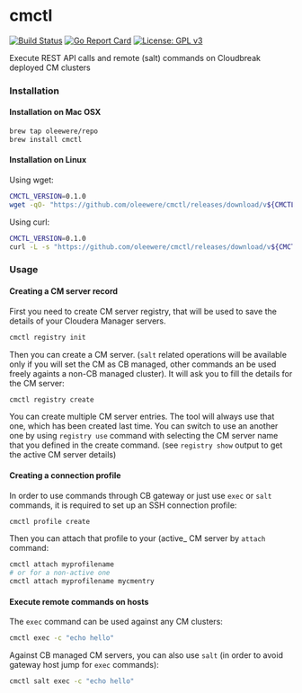 # cmctl

[![Build Status](https://travis-ci.org/oleewere/cmctl.svg?branch=master)](https://travis-ci.org/oleewere/cmctl)
[![Go Report Card](https://goreportcard.com/badge/github.com/oleewere/cmctl)](https://goreportcard.com/report/github.com/oleewere/cmctl)
[![License: GPL v3](https://img.shields.io/badge/License-GPLv3-blue.svg)](https://www.gnu.org/licenses/gpl-3.0)

Execute REST API calls and remote (salt) commands on Cloudbreak deployed CM clusters

### Installation 

#### Installation on Mac OSX
```bash
brew tap oleewere/repo
brew install cmctl
```

#### Installation on Linux

Using wget:
```bash
CMCTL_VERSION=0.1.0
wget -qO- "https://github.com/oleewere/cmctl/releases/download/v${CMCTL_VERSION}/cmctl_${CMCTL_VERSION}_linux_64-bit.tar.gz" | tar -C /usr/bin -zxv cmctl
```

Using curl:
```bash
CMCTL_VERSION=0.1.0
curl -L -s "https://github.com/oleewere/cmctl/releases/download/v${CMCTL_VERSION}/cmctl_${CMCTL_VERSION}_linux_64-bit.tar.gz" | tar -C /usr/bin -xzv cmctl
```

### Usage

#### Creating a CM server record

First you need to create CM server registry, that will be used to save the details of your Cloudera Manager servers.

```bash
cmctl registry init
```

Then you can create a CM server. (`salt` related operations will be available only if you will set the CM as CB managed, other commands an be used freely againts a non-CB managed cluster). It will ask you to fill the details for the CM server:

```bash
cmctl registry create
```

You can create multiple CM server entries. The tool will always use that one, which has been created last time. You can switch to use an another one by using `registry use` command with selecting the CM server name that you defined in the create command. (see `registry show` output to get the active CM server details)

#### Creating a connection profile

In order to use commands through CB gateway or just use `exec` or `salt` commands, it is required to set up an SSH connection profile:

```bash
cmctl profile create
```

Then you can attach that profile to your (active_ CM server by `attach` command:

```bash
cmctl attach myprofilename
# or for a non-active one
cmctl attach myprofilename mycmentry
```

#### Execute remote commands on hosts

The `exec` command can be used against any CM clusters:

```bash
cmctl exec -c "echo hello"
```

Against CB managed CM servers, you can also use `salt` (in order to avoid gateway host jump for `exec` commands):

```bash
cmctl salt exec -c "echo hello"
```
